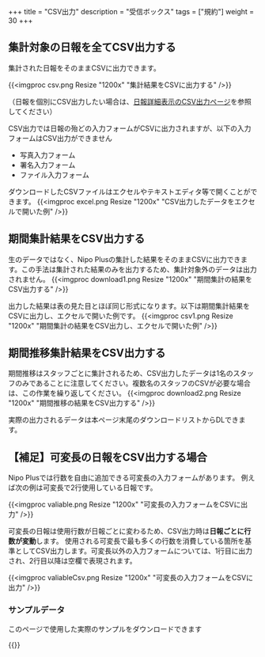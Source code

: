 +++
title = "CSV出力"
description = "受信ボックス"
tags = ["規約"]
weight = 30
+++

## 集計対象の日報を全てCSV出力する
集計された日報をそのままCSVに出力できます。


{{<imgproc csv.png Resize "1200x" "集計結果をCSVに出力する" />}}

（日報を個別にCSV出力したい場合は、[日報詳細表示のCSV出力ページ](/read_report/detail/csv)を参照してください）

CSV出力では日報の殆どの入力フォームがCSVに出力されますが、以下の入力フォームはCSV出力ができません

- 写真入力フォーム
- 署名入力フォーム
- ファイル入力フォーム

ダウンロードしたCSVファイルはエクセルやテキストエディタ等で開くことができます。
{{<imgproc excel.png Resize "1200x" "CSV出力したデータをエクセルで開いた例" />}}

## 期間集計結果をCSV出力する

生のデータではなく、Nipo Plusの集計した結果をそのままCSVに出力できます。この手法は集計された結果のみを出力するため、集計対象外のデータは出力されません。
{{<imgproc download1.png Resize "1200x" "期間集計の結果をCSV出力する" />}}

出力した結果は表の見た目とほぼ同じ形式になります。以下は期間集計結果をCSVに出力し、エクセルで開いた例です。
{{<imgproc csv1.png Resize "1200x" "期間集計の結果をCSV出力し、エクセルで開いた例" />}}

## 期間推移集計結果をCSV出力する

期間推移はスタッフごとに集計されるため、CSV出力したデータは1名のスタッフのみであることに注意してください。複数名のスタッフのCSVが必要な場合は、この作業を繰り返してください。
{{<imgproc download2.png Resize "1200x" "期間推移の結果をCSV出力する" />}}

実際の出力されるデータは本ページ末尾のダウンロードリストからDLできます。




## 【補足】可変長の日報をCSV出力する場合

Nipo Plusでは行数を自由に追加できる可変長の入力フォームがあります。
例えば次の例は可変長で2行使用している日報です。

{{<imgproc valiable.png Resize "1200x" "可変長の入力フォームをCSVに出力" />}}

可変長の日報は使用行数が日報ごとに変わるため、CSV出力時は**日報ごとに行数が変動**します。
使用される可変長で最も多くの行数を消費している箇所を基準としてCSV出力します。可変長以外の入力フォームについては、1行目に出力され、2行目以降は空欄で表現されます。

{{<imgproc valiableCsv.png Resize "1200x" "可変長の入力フォームをCSVに出力" />}}




### サンプルデータ
このページで使用した実際のサンプルをダウンロードできます


{{<attachments style="orange" />}}

